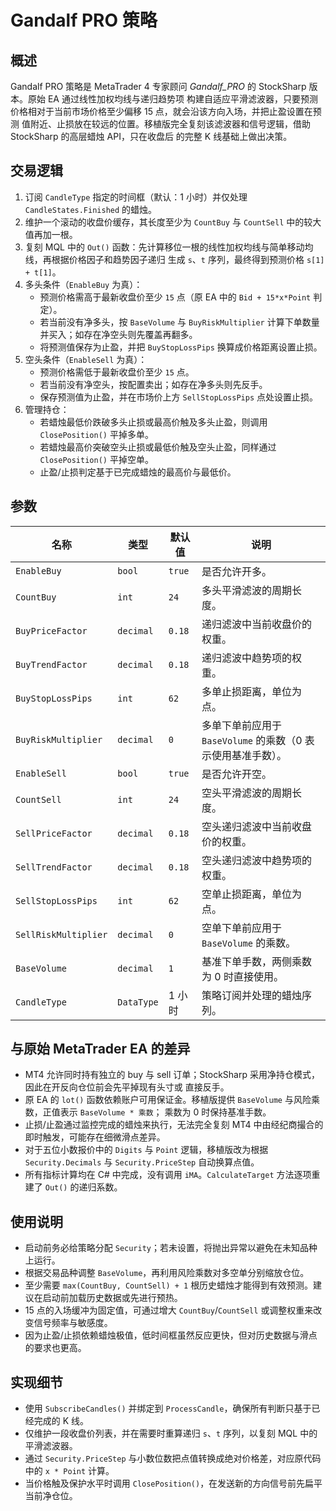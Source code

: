 # Gandalf PRO 策略

## 概述
Gandalf PRO 策略是 MetaTrader 4 专家顾问 *Gandalf_PRO* 的 StockSharp 版本。原始 EA 通过线性加权均线与递归趋势项
构建自适应平滑滤波器，只要预测价格相对于当前市场价格至少偏移 15 点，就会沿该方向入场，并把止盈设置在预测
值附近、止损放在较远的位置。移植版完全复刻该滤波器和信号逻辑，借助 StockSharp 的高层蜡烛 API，只在收盘后
的完整 K 线基础上做出决策。

## 交易逻辑
1. 订阅 `CandleType` 指定的时间框（默认：1 小时）并仅处理 `CandleStates.Finished` 的蜡烛。
2. 维护一个滚动的收盘价缓存，其长度至少为 `CountBuy` 与 `CountSell` 中的较大值再加一根。
3. 复刻 MQL 中的 `Out()` 函数：先计算移位一根的线性加权均线与简单移动均线，再根据价格因子和趋势因子递归
   生成 `s`、`t` 序列，最终得到预测价格 `s[1] + t[1]`。
4. 多头条件（`EnableBuy` 为真）：
   - 预测价格需高于最新收盘价至少 `15` 点（原 EA 中的 `Bid + 15*x*Point` 判定）。
   - 若当前没有净多头，按 `BaseVolume` 与 `BuyRiskMultiplier` 计算下单数量并买入；如存在净空头则先覆盖再翻多。
   - 将预测值保存为止盈，并把 `BuyStopLossPips` 换算成价格距离设置止损。
5. 空头条件（`EnableSell` 为真）：
   - 预测价格需低于最新收盘价至少 `15` 点。
   - 若当前没有净空头，按配置卖出；如存在净多头则先反手。
   - 保存预测值为止盈，并在市场价上方 `SellStopLossPips` 点处设置止损。
6. 管理持仓：
   - 若蜡烛最低价跌破多头止损或最高价触及多头止盈，则调用 `ClosePosition()` 平掉多单。
   - 若蜡烛最高价突破空头止损或最低价触及空头止盈，同样通过 `ClosePosition()` 平掉空单。
   - 止盈/止损判定基于已完成蜡烛的最高价与最低价。

## 参数
| 名称 | 类型 | 默认值 | 说明 |
| --- | --- | --- | --- |
| `EnableBuy` | `bool` | `true` | 是否允许开多。 |
| `CountBuy` | `int` | `24` | 多头平滑滤波的周期长度。 |
| `BuyPriceFactor` | `decimal` | `0.18` | 递归滤波中当前收盘价的权重。 |
| `BuyTrendFactor` | `decimal` | `0.18` | 递归滤波中趋势项的权重。 |
| `BuyStopLossPips` | `int` | `62` | 多单止损距离，单位为点。 |
| `BuyRiskMultiplier` | `decimal` | `0` | 多单下单前应用于 `BaseVolume` 的乘数（0 表示使用基准手数）。 |
| `EnableSell` | `bool` | `true` | 是否允许开空。 |
| `CountSell` | `int` | `24` | 空头平滑滤波的周期长度。 |
| `SellPriceFactor` | `decimal` | `0.18` | 空头递归滤波中当前收盘价的权重。 |
| `SellTrendFactor` | `decimal` | `0.18` | 空头递归滤波中趋势项的权重。 |
| `SellStopLossPips` | `int` | `62` | 空单止损距离，单位为点。 |
| `SellRiskMultiplier` | `decimal` | `0` | 空单下单前应用于 `BaseVolume` 的乘数。 |
| `BaseVolume` | `decimal` | `1` | 基准下单手数，两侧乘数为 0 时直接使用。 |
| `CandleType` | `DataType` | 1 小时 | 策略订阅并处理的蜡烛序列。 |

## 与原始 MetaTrader EA 的差异
- MT4 允许同时持有独立的 buy 与 sell 订单；StockSharp 采用净持仓模式，因此在开反向仓位前会先平掉现有头寸或
  直接反手。
- 原 EA 的 `lot()` 函数依赖账户可用保证金。移植版提供 `BaseVolume` 与风险乘数，正值表示 `BaseVolume * 乘数`；
  乘数为 0 时保持基准手数。
- 止损/止盈通过监控完成的蜡烛来执行，无法完全复刻 MT4 中由经纪商撮合的即时触发，可能存在细微滑点差异。
- 对于五位小数报价中的 `Digits` 与 `Point` 逻辑，移植版改为根据 `Security.Decimals` 与 `Security.PriceStep`
  自动换算点值。
- 所有指标计算均在 C# 中完成，没有调用 `iMA`。`CalculateTarget` 方法逐项重建了 `Out()` 的递归系数。

## 使用说明
- 启动前务必给策略分配 `Security`；若未设置，将抛出异常以避免在未知品种上运行。
- 根据交易品种调整 `BaseVolume`，再利用风险乘数对多空单分别缩放仓位。
- 至少需要 `max(CountBuy, CountSell) + 1` 根历史蜡烛才能得到有效预测。建议在启动前加载历史数据或先进行预热。
- 15 点的入场缓冲为固定值，可通过增大 `CountBuy`/`CountSell` 或调整权重来改变信号频率与敏感度。
- 因为止盈/止损依赖蜡烛极值，低时间框虽然反应更快，但对历史数据与滑点的要求也更高。

## 实现细节
- 使用 `SubscribeCandles()` 并绑定到 `ProcessCandle`，确保所有判断只基于已经完成的 K 线。
- 仅维护一段收盘价列表，并在需要时重算递归 `s`、`t` 序列，以复刻 MQL 中的平滑滤波器。
- 通过 `Security.PriceStep` 与小数位数把点值转换成绝对价格差，对应原代码中的 `x * Point` 计算。
- 当价格触及保护水平时调用 `ClosePosition()`，在发送新的方向信号前先扁平当前净仓位。
